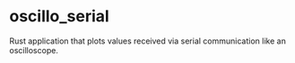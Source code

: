 # oscillo_serial
Rust application that plots values received via serial communication like an oscilloscope.
